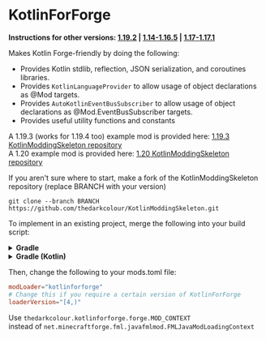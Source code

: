 # KotlinForForge
**Instructions for other versions: [1.19.2](https://github.com/thedarkcolour/KotlinForForge/blob/3.x/README.md) | [1.14-1.16.5](https://github.com/thedarkcolour/KotlinForForge/blob/1.x/README.md) | [1.17-1.17.1](https://github.com/thedarkcolour/KotlinForForge/blob/2.x/README.md)**

Makes Kotlin Forge-friendly by doing the following:
- Provides Kotlin stdlib, reflection, JSON serialization, and coroutines libraries.
- Provides `KotlinLanguageProvider` to allow usage of object declarations as @Mod targets.
- Provides `AutoKotlinEventBusSubscriber` to allow usage of object declarations as @Mod.EventBusSubscriber targets.
- Provides useful utility functions and constants

A 1.19.3 (works for 1.19.4 too) example mod is provided here: [1.19.3 KotlinModdingSkeleton repository](https://github.com/thedarkcolour/KotlinModdingSkeleton/tree/1.19.3)  
A 1.20 example mod is provided here: [1.20 KotlinModdingSkeleton repository](https://github.com/thedarkcolour/KotlinModdingSkeleton/tree/1.20)

If you aren't sure where to start, make a fork of the KotlinModdingSkeleton repository (replace BRANCH with your version)
```git
git clone --branch BRANCH https://github.com/thedarkcolour/KotlinModdingSkeleton.git
```

To implement in an existing project, merge the following into your build script:
<details>
        <summary><b>Gradle</b></summary>

```groovy
plugins {    
    // Adds the Kotlin Gradle plugin
    id 'org.jetbrains.kotlin.jvm' version '1.9.0'
    // OPTIONAL Kotlin Serialization plugin
    id 'org.jetbrains.kotlin.plugin.serialization' version '1.9.0'
}

repositories {
    // Add KFF Maven repository
    maven {
        name = 'Kotlin for Forge'
        url = 'https://thedarkcolour.github.io/KotlinForForge/'
    }
}

dependencies {
    // Adds KFF as dependency and Kotlin libs (use the variant matching your mod loader)
    // FORGE
    implementation 'thedarkcolour:kotlinforforge:4.6.0'
    // NEOFORGE
    implementation 'thedarkcolour:kotlinforforge-neoforge:4.6.0'
}
```
</details>

<details>
        <summary><b>Gradle (Kotlin)</b></summary>

```kotlin
plugins {
    // Adds the Kotlin Gradle plugin
    kotlin("jvm") version "1.9.0"
    // OPTIONAL Kotlin Serialization plugin
    kotlin("plugin.serialization") version "1.9.0"
}

repositories {
    // Add KFF Maven repository
    maven {
        name = "Kotlin for Forge"
        setUrl("https://thedarkcolour.github.io/KotlinForForge/")
    }
}

dependencies {
    // Adds KFF as dependency and Kotlin libs (use the variant matching your mod loader)
    // FORGE
    implementation("thedarkcolour:kotlinforforge:4.4.0")
    // NEOFORGE
    implementation("thedarkcolour:kotlinforforge-neoforge:4.4.0")
}
```
</details>

Then, change the following to your mods.toml file:
```toml
modLoader="kotlinforforge"
# Change this if you require a certain version of KotlinForForge
loaderVersion="[4,)"
```

Use
```thedarkcolour.kotlinforforge.forge.MOD_CONTEXT```              
instead of ```net.minecraftforge.fml.javafmlmod.FMLJavaModLoadingContext```
